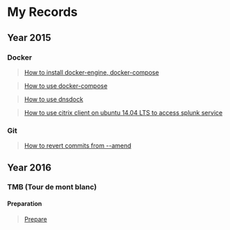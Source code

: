 # My Records

## Year 2015

### Docker

> [How to install docker-engine, docker-compose](#/record/2015_11_25_11_35.md)

> [How to use docker-compose](#/record/2015_11_25_13_59.md)

> [How to use dnsdock](#/record/2015_11_26_12_38.md)

> [How to use citrix client on ubuntu 14.04 LTS to access splunk service](#/record/2015_12_03_15_56.md)

### Git

> [How to revert commits from --amend](#/record/2015_12_11_17_37.md)

## Year 2016

### TMB (Tour de mont blanc)

#### Preparation

> [Prepare](#/record/2016_04_30_15_03.md)
